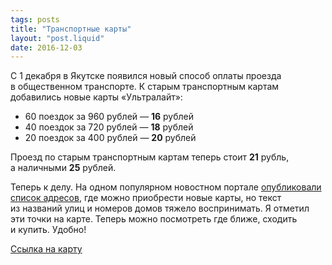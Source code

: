 ```yaml
---
tags: posts
title: "Транспортные карты"
layout: "post.liquid"
date: 2016-12-03
---
```


С&nbsp;1&nbsp;декабря в&nbsp;Якутске появился новый способ оплаты проезда в&nbsp;общественном транспорте. К&nbsp;старым транспортным картам добавились новые карты &laquo;Ультралайт&raquo;:

- 60&nbsp;поездок за&nbsp;960 рублей&nbsp;&mdash; **16**&nbsp;рублей
- 40&nbsp;поездок за&nbsp;720 рублей&nbsp;&mdash; **18**&nbsp;рублей
- 20&nbsp;поездок за&nbsp;400 рублей&nbsp;&mdash; **20**&nbsp;рублей

Проезд по&nbsp;старым транспортным картам теперь стоит **21**&nbsp;рубль, а&nbsp;наличными **25**&nbsp;рублей.

Теперь к&nbsp;делу. На&nbsp;одном популярном новостном портале [опубликовали список адресов](https://news.ykt.ru/article/50519), где можно приобрести новые карты, но&nbsp;текст из&nbsp;названий улиц и&nbsp;номеров домов тяжело воспринимать. Я&nbsp;отметил эти точки на&nbsp;карте. Теперь можно посмотреть где ближе, сходить и&nbsp;купить. Удобно!

[Ссылка на&nbsp;карту](https://yandex.ru/maps/?um=constructor:NBNA4wOx1oPpdNFLn0_1WvplGfuSewV0&source=constructorLink)
